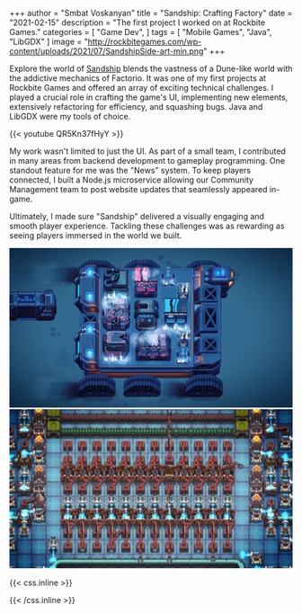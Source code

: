+++
author = "Smbat Voskanyan"
title = "Sandship: Crafting Factory"
date = "2021-02-15"
description = "The first project I worked on at Rockbite Games."
categories = [
    "Game Dev",
]
tags = [
    "Mobile Games",
    "Java",
    "LibGDX"
]
image = "http://rockbitegames.com/wp-content/uploads/2021/07/SandshipSide-art-min.png"
+++

Explore the world of [Sandship](https://play.google.com/store/apps/details?id=com.rockbite.sandship) blends the vastness of a Dune-like world with the addictive mechanics of Factorio.  It was one of my first projects at Rockbite Games and offered an array of exciting technical challenges. I played a crucial role in crafting the game's UI, implementing new elements, extensively refactoring for efficiency, and squashing bugs. Java and LibGDX were my tools of choice.

{{< youtube QR5Kn37fHyY >}}

My work wasn't limited to just the UI.  As part of a small team, I contributed in many areas from backend development to gameplay programming. One standout feature for me was the "News" system.  To keep players connected, I built a Node.js microservice allowing our Community Management team to post website updates that seamlessly appeared in-game.

Ultimately, I made sure "Sandship" delivered a visually engaging and smooth player experience.  Tackling these challenges was as rewarding as seeing players immersed in the world we built.

![Outside view. You can see the Sandship itself and crafting buildings on top of it.](sandship-1.jpeg)![Inside a Sadnship building.](sandship-2.jpeg)

{{< css.inline >}}
<style>
.canon { background: white; width: 100%; height: auto; }
</style>
{{< /css.inline >}}
